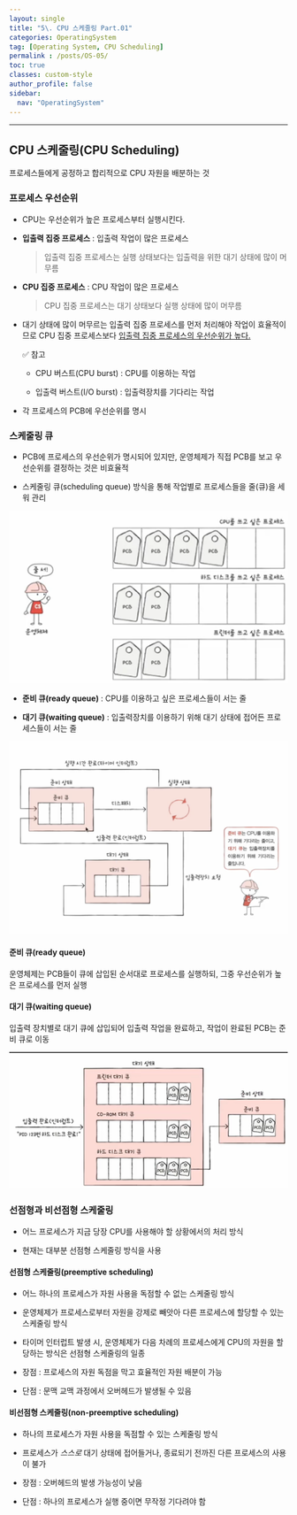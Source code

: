 ```yaml
---
layout: single
title: "5\. CPU 스케줄링 Part.01"
categories: OperatingSystem
tag: [Operating System, CPU Scheduling]
permalink : /posts/OS-05/
toc: true
classes: custom-style
author_profile: false
sidebar:
  nav: "OperatingSystem"
---
```


<hr>

##  CPU 스케줄링(CPU Scheduling)

프로세스들에게 공정하고 합리적으로 CPU 자원을 배분하는 것

### 프로세스 우선순위

- CPU는 우선순위가 높은 프로세스부터 실행시킨다.

- **입출력 집중 프로세스** : 입출력 작업이 많은 프로세스

  > 입출력 집중 프로세스는 실행 상태보다는 입출력을 위한 대기 상태에 많이 머무름

- **CPU 집중 프로세스** : CPU 작업이 많은 프로세스

  > CPU 집중 프로세스는 대기 상태보다 실행 상태에 많이 머무름

- 대기 상태에 많이 머무르는 입출력 집중 프로세스를 먼저 처리해야 작업이 효율적이므로 CPU 집중 프로세스보다 <u>입출력 집중 프로세스의 우선순위가 높다.</u>

  ✅ 참고

  - CPU 버스트(CPU burst) : CPU를 이용하는 작업

  - 입출력 버스트(I/O burst) : 입출력장치를 기다리는 작업


- 각 프로세스의 PCB에 우선순위를 명시

### 스케줄링 큐

- PCB에 프로세스의 우선순위가 명시되어 있지만, 운영체제가 직접 PCB를 보고 우선순위를 결정하는 것은 비효율적

- 스케줄링 큐(scheduling queue) 방식을 통해 작업별로 프로세스들을 줄(큐)을 세워 관리

![image](../../assets/images/OperatingSystem/CPU_Scheduling01-1.png)

- **준비 큐(ready queue)** : CPU를 이용하고 싶은 프로세스들이 서는 줄

- **대기 큐(waiting queue)** : 입출력장치를 이용하기 위해 대기 상태에 접어든 프로세스들이 서는 줄

![image](../../assets/images/OperatingSystem/CPU_Scheduling01-2.png)

#### 준비 큐(ready queue)

운영체제는 PCB들이 큐에 삽입된 순서대로 프로세스를 실행하되, 그중 우선순위가 높은 프로세스를 먼저 실행

#### 대기 큐(waiting queue)

입출력 장치별로 대기 큐에 삽입되어 입출력 작업을 완료하고, 작업이 완료된 PCB는 준비 큐로 이동

![image](../../assets/images/OperatingSystem/CPU_Scheduling01-3.png)


### 선점형과 비선점형 스케줄링

- 어느 프로세스가 지금 당장 CPU를 사용해야 할 상황에서의 처리 방식

- 현재는 대부분 선점형 스케줄링 방식을 사용

#### 선점형 스케줄링(preemptive scheduling)

- 어느 하나의 프로세스가 자원 사용을 독점할 수 없는 스케줄링 방식

- 운영체제가 프로세스로부터 자원을 강제로 빼앗아 다른 프로세스에 할당할 수 있는 스케줄링 방식

- 타이머 인터럽트 발생 시, 운영체제가 다음 차례의 프로세스에게 CPU의 자원을 할당하는 방식은 선점형 스케줄링의 일종

- 장점 : 프로세스의 자원 독점을 막고 효율적인 자원 배분이 가능

- 단점 : 문맥 교맥 과정에서 오버헤드가 발생될 수 있음 

#### 비선점형 스케줄링(non-preemptive scheduling)

- 하나의 프로세스가 자원 사용을 독점할 수 있는 스케줄링 방식

- 프로세스가 *스스로* 대기 상태에 접어들거나, 종료되기 전까진 다른 프로세스의 사용이 불가

- 장점 : 오버헤드의 발생 가능성이 낮음

- 단점 : 하나의 프로세스가 실행 중이면 무작정 기다려야 함
